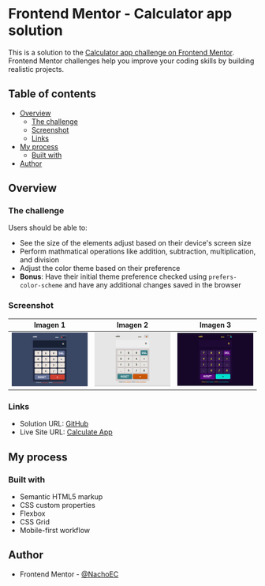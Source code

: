 # Frontend Mentor - Calculator app solution

This is a solution to the [Calculator app challenge on Frontend Mentor](https://www.frontendmentor.io/challenges/calculator-app-9lteq5N29). Frontend Mentor challenges help you improve your coding skills by building realistic projects.

## Table of contents

- [Overview](#overview)
  - [The challenge](#the-challenge)
  - [Screenshot](#screenshot)
  - [Links](#links)
- [My process](#my-process)
  - [Built with](#built-with)
- [Author](#author)

## Overview

### The challenge

Users should be able to:

- See the size of the elements adjust based on their device's screen size
- Perform mathmatical operations like addition, subtraction, multiplication, and division
- Adjust the color theme based on their preference
- **Bonus**: Have their initial theme preference checked using `prefers-color-scheme` and have any additional changes saved in the browser

### Screenshot

<!-- ![Theme 1](./images/screenshots/screenshot_theme1.png) -->

|                        Imagen 1                        |                        Imagen 2                        |                        Imagen 3                        |
| :----------------------------------------------------: | :----------------------------------------------------: | :----------------------------------------------------: |
| ![Theme 1](./images/screenshots/screenshot_theme1.png) | ![Theme 2](./images/screenshots/screenshot_theme2.png) | ![Theme 3](./images/screenshots/screenshot_theme3.png) |

### Links

- Solution URL: [GitHub](https://github.com/NachoCayuqueo)
- Live Site URL: [Calculate App](https://your-live-site-url.com)

## My process

### Built with

- Semantic HTML5 markup
- CSS custom properties
- Flexbox
- CSS Grid
- Mobile-first workflow

## Author

- Frontend Mentor - [@NachoEC](https://www.frontendmentor.io/profile/NachoCayuqueo)

